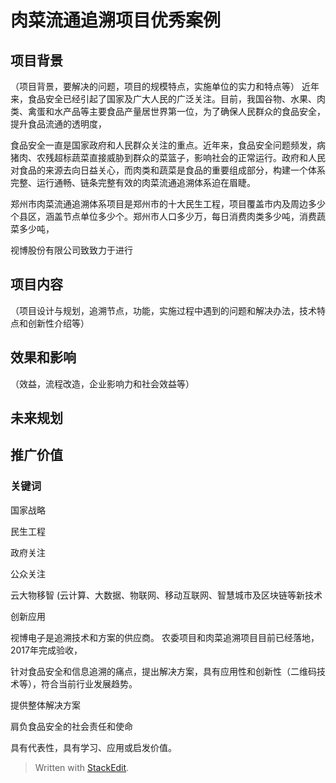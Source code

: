 
# 肉菜流通追溯项目优秀案例

## 项目背景

（项目背景，要解决的问题，项目的规模特点，实施单位的实力和特点等）
 近年来，食品安全已经引起了国家及广大人民的广泛关注。目前，我国谷物、水果、肉类、禽蛋和水产品等主要食品产量居世界第一位，为了确保人民群众的食品安全，提升食品流通的透明度，

食品安全一直是国家政府和人民群众关注的重点。近年来，食品安全问题频发，病猪肉、农残超标蔬菜直接威胁到群众的菜篮子，影响社会的正常运行。政府和人民对食品的来源去向日益关心，而肉类和蔬菜是食品的重要组成部分，构建一个体系完整、运行通畅、链条完整有效的肉菜流通追溯体系迫在眉睫。

郑州市肉菜流通追溯体系项目是郑州市的十大民生工程，项目覆盖市内及周边多少个县区，涵盖节点单位多少个。郑州市人口多少万，每日消费肉类多少吨，消费蔬菜多少吨，

视博股份有限公司致致力于进行
 




##  项目内容
（项目设计与规划，追溯节点，功能，实施过程中遇到的问题和解决办法，技术特点和创新性介绍等）







## 效果和影响
（效益，流程改造，企业影响力和社会效益等）


## 未来规划



## 推广价值



### 关键词

国家战略

民生工程

政府关注

公众关注

云大物移智 (云计算、大数据、物联网、移动互联网、智慧城市及区块链等新技术

创新应用

视博电子是追溯技术和方案的供应商。
农委项目和肉菜追溯项目目前已经落地，2017年完成验收，

针对食品安全和信息追溯的痛点，提出解决方案，具有应用性和创新性（二维码技术等），符合当前行业发展趋势。

提供整体解决方案

肩负食品安全的社会责任和使命


具有代表性，具有学习、应用或启发价值。

> Written with [StackEdit](https://stackedit.io/).
<!--stackedit_data:
eyJoaXN0b3J5IjpbLTE4MzkzMzQ1NjFdfQ==
-->